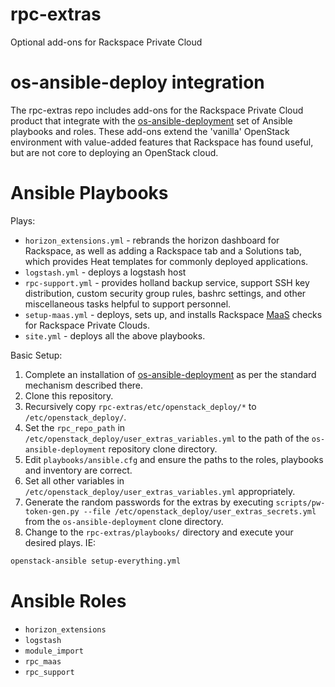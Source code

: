 # rpc-extras
Optional add-ons for Rackspace Private Cloud

# os-ansible-deploy integration

The rpc-extras repo includes add-ons for the Rackspace Private Cloud product
that integrate with the 
[os-ansible-deployment](https://github.com/stackforge/os-ansible-deployment)
set of Ansible playbooks and roles.
These add-ons extend the 'vanilla' OpenStack environment with value-added
features that Rackspace has found useful, but are not core to deploying an
OpenStack cloud.

# Ansible Playbooks

Plays:

* `horizon_extensions.yml` - rebrands the horizon dashboard for Rackspace,
as well as adding a Rackspace tab and a Solutions tab, which provides
Heat templates for commonly deployed applications.
* `logstash.yml` - deploys a logstash host
* `rpc-support.yml` - provides holland backup service, support SSH key
distribution, custom security group rules, bashrc settings, and other
miscellaneous tasks helpful to support personnel.
* `setup-maas.yml` - deploys, sets up, and installs Rackspace
[MaaS](http://www.rackspace.com/cloud/monitoring) checks
for Rackspace Private Clouds.
* `site.yml` - deploys all the above playbooks.

Basic Setup:

1. Complete an installation of
[os-ansible-deployment](https://github.com/stackforge/os-ansible-deployment)
as per the standard mechanism described there.
2. Clone this repository.
3. Recursively copy `rpc-extras/etc/openstack_deploy/*` to
`/etc/openstack_deploy/`.
4. Set the `rpc_repo_path` in
`/etc/openstack_deploy/user_extras_variables.yml` to the path of the
`os-ansible-deployment` repository clone directory.
5. Edit `playbooks/ansible.cfg` and ensure the paths to the roles, playbooks and
inventory are correct.
6. Set all other variables in
`/etc/openstack_deploy/user_extras_variables.yml` appropriately.
7. Generate the random passwords for the extras by executing
`scripts/pw-token-gen.py --file
/etc/openstack_deploy/user_extras_secrets.yml` from the
`os-ansible-deployment` clone directory.
8. Change to the `rpc-extras/playbooks/` directory and execute your
desired plays.  IE:

```bash
openstack-ansible setup-everything.yml
```

# Ansible Roles

* `horizon_extensions`
* `logstash`
* `module_import`
* `rpc_maas`
* `rpc_support`
